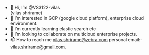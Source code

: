 - 👋 Hi, I’m @VS3122-vilas  
   (vilas shrirame)
- 👀 I’m interested in GCP (google cloud platform), enterprise cloud environment.
- 🌱 I’m currently learning elastic search etc
- 💞️ I’m looking to collaborate on multicloud enterprise projects.
- 📫 How to reach me vilas.shrirame@zebra.com
personal email:- vilas.shrirame@gmail.com.


<!---
VS3122-vilas/VS3122-vilas is a ✨ special ✨ repository because its `README.md` (this file) appears on your GitHub profile.
You can click the Preview link to take a look at your changes.
--->
